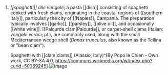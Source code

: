1. *[[spaghetti]] alle vongole*; a pasta [[dish]] consisting of spaghetti cooked with fresh clams, originating in the coastal regions of [[southern Italy]], particularly the city of [[Naples]], Campania. The preparation typically involves [[garlic]], [[parsley]], [[olive oil]], and occasionally [[white wine]]. [[Palourde clam|Palourde]], or carpet-shell clams (Italian: *vongole veraci*; pl.), are commonly used, along with the small Mediterranean wedge shell (*Donax trunculus*, also known as the Tellina or "bean clam").
   
   Spaghetti with [[clam|clams]] (Alassio, Italy)^[By Popo le Chien - Own work, CC BY-SA 4.0, https://commons.wikimedia.org/w/index.php?curid=50369245]
   ![image](https://upload.wikimedia.org/wikipedia/commons/5/59/Spaghetti_vongole_2.jpg)